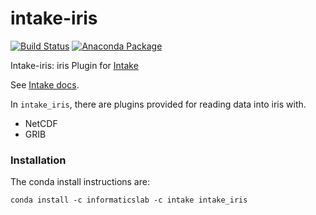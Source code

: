 # intake-iris

[![Build Status](https://travis-ci.com/informatics-lab/intake-iris.svg?branch=master)](https://travis-ci.com/informatics-lab/intake-iris)
[![Anaconda Package](https://img.shields.io/conda/vn/informaticslab/iris_hypothetic.svg?label=conda)](https://anaconda.org/informaticslab/iris_hypothetic)

Intake-iris: iris Plugin for [Intake](https://github.com/informatics-lab/intake-iris)

See [Intake docs](https://intake.readthedocs.io/en/latest/overview.html).

In `intake_iris`, there are plugins provided for reading data into iris with.
  - NetCDF
  - GRIB

### Installation

The conda install instructions are:

```
conda install -c informaticslab -c intake intake_iris
```
